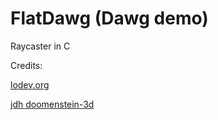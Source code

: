 # FlatDawg (Dawg demo)

Raycaster in C

Credits:

  <a href="https://lodev.org/cgtutor/raycasting.html">lodev.org</a>
  
  <a href="https://github.com/jdah/doomenstein-3d">jdh doomenstein-3d</a>
  
  
